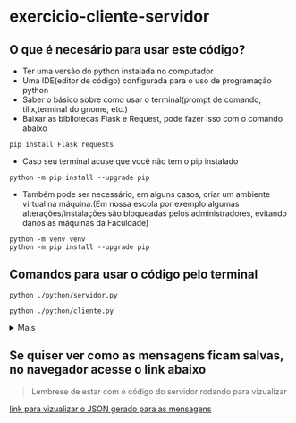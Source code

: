 # exercicio-cliente-servidor

## O que é necesário para usar este código?

- Ter uma versão do python instalada no computador
- Uma IDE(editor de código) configurada para o uso de programação python
- Saber o básico sobre como usar o terminal(prompt de comando, tilix,terminal do gnome, etc.)
- Baixar as bibliotecas Flask e Request, pode fazer isso com o comando abaixo

```
pip install Flask requests
```

- Caso seu terminal acuse que você não tem o pip instalado

```
python -m pip install --upgrade pip
```

- Também pode ser necessário, em alguns casos, criar um ambiente virtual na máquina.(Em nossa escola por exemplo algumas alterações/instalações são bloqueadas pelos administradores, evitando danos as máquinas da Faculdade)

```
python -m venv venv
python -m pip install --upgrade pip
```

## Comandos para usar o código pelo terminal

```
python ./python/servidor.py
```

```
python ./python/cliente.py
```

<details>

<summary>Mais</summary>
<br>

## Informação adicional

<br>
Caso tenha alterado sua máquina para usar o outro comando, o código que deve ser utilizado será este a sua alteração com o path(caminho) do código, no meun caso uso python3.

```
'comando' ./python/servidor.py
```

```
'comando' ./python/cliente.py
```

### Exemplo:

```
python3 ./python/servidor.py
```

```
python3 ./python/cliente.py
```

</details>

## Se quiser ver como as mensagens ficam salvas, no navegador acesse o link abaixo
> Lembrese de estar com o código do servidor rodando para vizualizar

[link para vizualizar o JSON gerado para as mensagens](http://127.0.0.1:5555/receber)